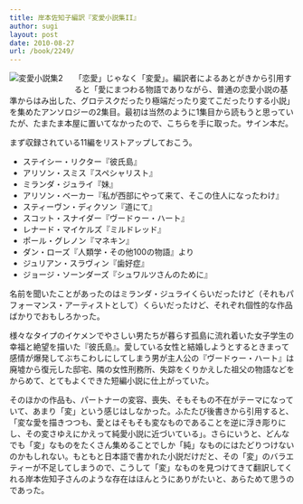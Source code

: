 ```yaml
---
title: 岸本佐知子編訳『変愛小説集II』
author: sugi
layout: post
date: 2010-08-27
url: /book/2249/
---
```

<a href="http://www.amazon.co.jp/exec/obidos/ASIN/4062162458/chezsugi-22/ref=nosim/" name="amazletlink" target="_blank"><img src="http://i1.wp.com/ecx.images-amazon.com/images/I/51xh5d7FjTL._SL160_.jpg?w=660" alt="変愛小説集2" class="alignleft" style="float: left; margin: 0 20px 20px 0;" data-recalc-dims="1" /></a>

「恋愛」じゃなく「変愛」。編訳者によるあとがきから引用すると「愛にまつわる物語でありながら、普通の恋愛小説の基準からはみ出した、グロテスクだったり極端だったり変てこだったりする小説」を集めたアンソロジーの2集目。最初は当然のように1集目から読もうと思っていたが、たまたま本屋に置いてなかったので、こちらを手に取った。サイン本だ。

まず収録されている11編をリストアップしておこう。

  * ステイシー・リクター『彼氏島』
  * アリソン・スミス『スペシャリスト』
  * ミランダ・ジュライ『妹』
  * アリソン・ベーカー『私が西部にやって来て、そこの住人になったわけ』
  * スティーヴン・ディクソン『道にて』
  * スコット・スナイダー『ヴードゥー・ハート』
  * レナード・マイケルズ『ミルドレッド』
  * ポール・グレノン『マネキン』
  * ダン・ローズ『人類学・その他100の物語』より
  * ジュリアン・スラヴィン『歯好症』
  * ジョージ・ソーンダーズ『シュワルツさんのために』

名前を聞いたことがあったのはミランダ・ジュライくらいだったけど（それもパフォーマンス・アーティストとして）くらいだったけど、それぞれ個性的な作品ばかりでおもしろかった。

様々なタイプのイケメンでやさしい男たちが暮らす孤島に流れ着いた女子学生の幸福と絶望を描いた『彼氏島』。愛している女性と結婚しようとするときまって感情が爆発してぶちこわしにしてしまう男が主人公の『ヴードゥー・ハート』は廃墟から復元した邸宅、隣の女性刑務所、失踪をくりかえした祖父の物語などをからめて、とてもよくできた短編小説に仕上がっていた。

そのほかの作品も、パートナーの変容、喪失、そもそもの不在がテーマになっていて、あまり「変」という感じはしなかった。ふたたび後書きから引用すると、「変な愛を描きつつも、愛とはそもそも変なものであることを逆に浮き彫りにし、その変さゆえにかえって純愛小説に近づいている」。さらにいうと、どんなでも「変」なものをたくさん集めることでしか「純」なものにはたどりつけないのかもしれない。もともと日本語で書かれた小説だけだと、その「変」のバラエティーが不足してしまうので、こうして「変」なものを見つけてきて翻訳してくれる岸本佐知子さんのような存在はほんとうにありがたいと、あらためて思うのであった。

